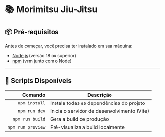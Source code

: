 # 📚 Morimitsu Jiu-Jitsu

## 📦 Pré-requisitos

Antes de começar, você precisa ter instalado em sua máquina:

- [Node.js](https://nodejs.org/) (versão 18 ou superior)
- [npm](https://www.npmjs.com/) (vem junto com o Node)

---

## 🧹 Scripts Disponíveis

| Comando           | Descrição                                 |
|------------------:|--------------------------------------------|
| `npm install`     | Instala todas as dependências do projeto   |
| `npm run dev`     | Inicia o servidor de desenvolvimento (Vite)|
| `npm run build`   | Gera a build de produção                   |
| `npm run preview` | Pré-visualiza a build localmente           |
